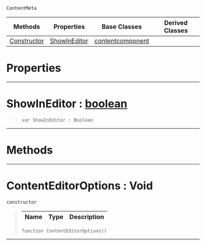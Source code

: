  `ContentMeta`

|Methods|Properties|Base Classes|Derived Classes|
|---|---|---|---|
|[ Constructor](https://plasmaengine.github.io/PlasmaDocs/Plasma1/C++/code_reference/class_reference/contenteditoroptions.markdown#contenteditoroptions-voi)|[ ShowInEditor](https://plasmaengine.github.io/PlasmaDocs/Plasma1/C++/code_reference/class_reference/contenteditoroptions.markdown#showineditor-plasma-engine)|[contentcomponent](https://plasmaengine.github.io/PlasmaDocs/Plasma1/C++/code_reference/class_reference/contentcomponent.markdown)| |


 #  Properties


---  
 #  ShowInEditor : [boolean](https://plasmaengine.github.io/PlasmaDocs/Plasma1/C++/code_reference/lightning_base_types/boolean.markdown)

> 
> ``` lang=cpp, name=Lightning
> var ShowInEditor : Boolean


---  
 #  Methods


---  
 #  ContentEditorOptions : Void

 `constructor`

> 
> |Name|Type|Description|
> |---|---|---|
> ``` lang=cpp, name=Lightning
> function ContentEditorOptions()
> ``` 


---  
 

 